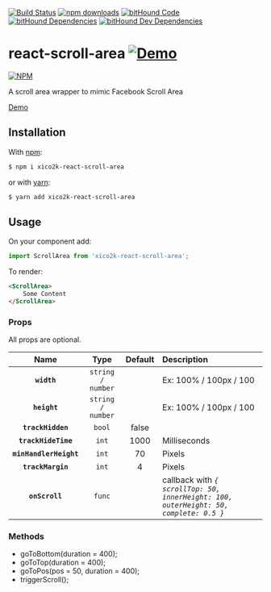 [![Build Status](https://travis-ci.org/xiCO2k/react-scroll-area.svg?branch=master)](https://travis-ci.org/xiCO2k/react-scroll-area)
[![npm downloads](https://img.shields.io/npm/dt/xico2k-react-scroll-area.svg)](https://npmcharts.com/compare/xico2k-react-scroll-area?minimal=true)
[![bitHound Code](https://www.bithound.io/github/xiCO2k/react-scroll-area/badges/code.svg)](https://www.bithound.io/github/xiCO2k/react-scroll-area)
[![bitHound Dependencies](https://www.bithound.io/github/xiCO2k/react-scroll-area/badges/dependencies.svg)](https://www.bithound.io/github/xiCO2k/react-scroll-area/master/dependencies/npm)
[![bitHound Dev Dependencies](https://www.bithound.io/github/xiCO2k/react-scroll-area/badges/devDependencies.svg)](https://www.bithound.io/github/xiCO2k/react-scroll-area/master/dependencies/npm)

# react-scroll-area [![Demo](https://img.shields.io/badge/demo-live-brightgreen.svg)](//xico2k.github.com/react-scroll-area/)

[![NPM](https://nodei.co/npm/xico2k-react-scroll-area.png?downloads=true&downloadRank=true)](https://npmjs.org/package/xico2k-react-scroll-area)

A scroll area wrapper to mimic Facebook Scroll Area

[Demo](//xico2k.github.com/react-scroll-area/)

## Installation
With [npm](https://www.npmjs.com):
```sh
$ npm i xico2k-react-scroll-area
```
or with [yarn](https://yarnpkg.com):
```sh
$ yarn add xico2k-react-scroll-area
```

## Usage

On your component add:

```javascript
import ScrollArea from 'xico2k-react-scroll-area';
```
To render:

```html
<ScrollArea>
    Some Content
</ScrollArea>
```

### Props

All props are optional.

| Name | Type | Default | Description |
|:----:|:----:|:-------:|:------------|
**`width`**            | `string / number` |       | Ex: 100% / 100px / 100 |
**`height`**           | `string / number` |       | Ex: 100% / 100px / 100 |
**`trackHidden`**      | `bool`            | false |                        |
**`trackHideTime`**    | `int`             | 1000  | Milliseconds           |
**`minHandlerHeight`** | `int`             | 70    | Pixels                 |
**`trackMargin`**      | `int`             | 4     | Pixels                 |
**`onScroll`**         | `func`            |       | callback with *`{ scrollTop: 50, innerHeight: 100, outerHeight: 50, complete: 0.5 }`*|

### Methods

* goToBottom(duration = 400);
* goToTop(duration = 400);
* goToPos(pos = 50, duration = 400);
* triggerScroll();
